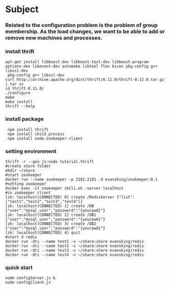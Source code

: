 # Subject
### Related to the configuration problem is the problem of group membership. As the load changes, we want to be able to add or remove new machines and processes.

### install thrift

```
apt-get install libboost-dev libboost-test-dev libboost-program-options-dev libevent-dev automake libtool flex bison pkg-config g++ libssl-dev
 pkg-config g++ libssl-dev
curl http://archive.apache.org/dist/thrift/0.11.0/thrift-0.11.0.tar.gz | tar zx
cd thrift-0.11.0/
./configure
make
make install
thrift --help 
```
### install package 

```
 npm install thrift
 npm install child_process
 npm install node-zookeeper-client

```
### setting environment

```
thrift -r --gen js:node tutorial.thrift
#create share folder
mkdir ~/share
#start zookeeper
docker run --name zookeeper -p 2181:2181 -d evansking/zookeeper:0.1
#setting zookeeper
docker exec -it zookeeper zkCli.sh -server localhost
#in zookeeper client
[zk: localhost(CONNECTED) 0] create /RedisServer {"list":["test1","test2","test3","test4"]}
[zk: localhost(CONNECTED) 1] create /DB {"user":"mysql_user","password":"{yourpwd}"}
[zk: localhost(CONNECTED) 2] create /DB1 {"user":"mysql_user","password":"{yourpwd}"}
[zk: localhost(CONNECTED) 3] create /DB2 {"user":"mysql_user","password":"{yourpwd}"}
[zk: localhost(CONNECTED) 4] quit
#start 4 redis
docker run -dti --name test1 -v ~/share:share evansking/redis
docker run -dti --name test2 -v ~/share:share evansking/redis
docker run -dti --name test3 -v ~/share:share evansking/redis
docker run -dti --name test4 -v ~/share:share evansking/redis

```
###  quick start

```
node configServer.js &
node configClient.js 
```
